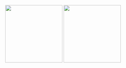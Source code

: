 <br>

<!-- GITHUB STATUS -->
<div align="center">
  <img height="180em" src="https://github-readme-stats.vercel.app/api?username=Henrique-FRodrigues&show_icons=true&theme=tokyonight&include_all_commits=true&count_private=true"/>
  <img height="180em" src="https://github-readme-stats.vercel.app/api/top-langs/?username=Henrique-FRodrigues&layout=compact&langs_count=10&theme=tokyonight"/>

  <!-- TEMAS: dark, radical, merko, gruvbox, tokyonight, onedark, cobalt, synthwave, highcontrast, dracula -->
</div>

<br>
